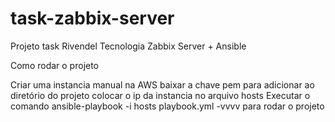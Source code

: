 # task-zabbix-server
Projeto task Rivendel Tecnologia Zabbix Server + Ansible

Como rodar o projeto

Criar uma instancia manual na AWS
baixar a chave pem para adicionar ao diretório do projeto
colocar o ip da instancia no arquivo hosts
Executar o comando ansible-playbook -i hosts playbook.yml  -vvvv para rodar o projeto


